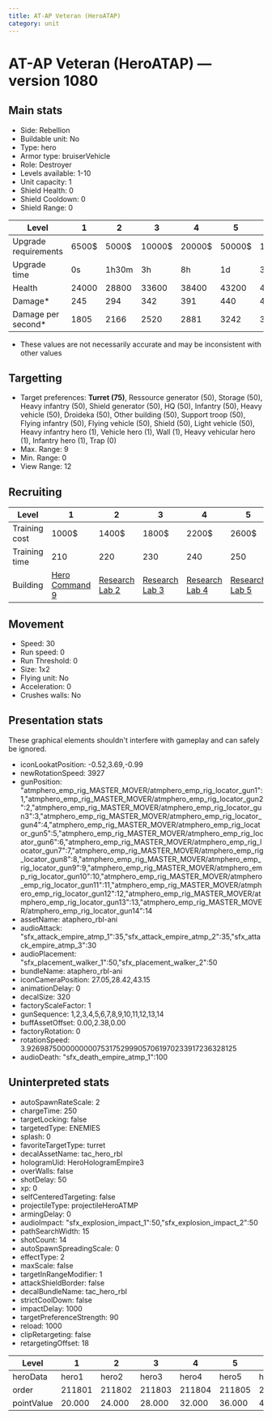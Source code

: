 ```yaml
---
title: AT-AP Veteran (HeroATAP)
category: unit
---
```


# AT-AP Veteran (HeroATAP) — version 1080

## Main stats

  * Side: Rebellion
  * Buildable unit: No
  * Type: hero
  * Armor type: bruiserVehicle
  * Role: Destroyer
  * Levels available: 1-10
  * Unit capacity: 1
  * Shield Health: 0
  * Shield Cooldown: 0
  * Shield Range: 0

|Level               |1    |2    |3     |4     |5     |6      |7      |8      |9       |10      |
|--------------------|-----|-----|------|------|------|-------|-------|-------|--------|--------|
|Upgrade requirements|6500$|5000$|10000$|20000$|50000$|135000$|225000$|450000$|1500000$|2500000$|
|Upgrade time        |0s   |1h30m|3h    |8h    |1d    |3d     |5d     |1w     |1w3d    |2w      |
|Health              |24000|28800|33600 |38400 |43200 |48000  |52800  |57600  |62400   |72000   |
|Damage*             |245  |294  |342   |391   |440   |489    |538    |587    |636     |733     |
|Damage per second*  |1805 |2166 |2520  |2881  |3242  |3603   |3964   |4325   |4686    |5401    |

* These values are not necessarily accurate and may be inconsistent with other values

## Targetting

  * Target preferences: **Turret (75)**, Ressource generator (50), Storage (50), Heavy infantry (50), Shield generator (50), HQ (50), Infantry (50), Heavy vehicle (50), Droideka (50), Other building (50), Support troop (50), Flying infantry (50), Flying vehicle (50), Shield (50), Light vehicle (50), Heavy infantry hero (1), Vehicle hero (1), Wall (1), Heavy vehicular hero (1), Infantry hero (1), Trap (0)
  * Max. Range: 9
  * Min. Range: 0
  * View Range: 12

## Recruiting

|Level        |1                                          |2                                     |3                                     |4                                     |5                                     |6                                     |7                                     |8                                     |9                                     |10                                     |
|-------------|-------------------------------------------|--------------------------------------|--------------------------------------|--------------------------------------|--------------------------------------|--------------------------------------|--------------------------------------|--------------------------------------|--------------------------------------|---------------------------------------|
|Training cost|1000$                                      |1400$                                 |1800$                                 |2200$                                 |2600$                                 |3000$                                 |3400$                                 |4000$                                 |4200$                                 |4600$                                  |
|Training time|210                                        |220                                   |230                                   |240                                   |250                                   |260                                   |270                                   |560                                   |580                                   |600                                    |
|Building     |[Hero Command 9](rebelTacticalCommand.html)|[Research Lab 2](rebelOffenseLab.html)|[Research Lab 3](rebelOffenseLab.html)|[Research Lab 4](rebelOffenseLab.html)|[Research Lab 5](rebelOffenseLab.html)|[Research Lab 6](rebelOffenseLab.html)|[Research Lab 7](rebelOffenseLab.html)|[Research Lab 8](rebelOffenseLab.html)|[Research Lab 9](rebelOffenseLab.html)|[Research Lab 10](rebelOffenseLab.html)|

## Movement

  * Speed: 30
  * Run speed: 0
  * Run Threshold: 0
  * Size: 1x2
  * Flying unit: No
  * Acceleration: 0
  * Crushes walls: No

## Presentation stats

These graphical elements shouldn't interfere with gameplay and can safely be ignored.

  * iconLookatPosition: -0.52,3.69,-0.99
  * newRotationSpeed: 3927
  * gunPosition: "atmphero_emp_rig_MASTER_MOVER/atmphero_emp_rig_locator_gun1":1,"atmphero_emp_rig_MASTER_MOVER/atmphero_emp_rig_locator_gun2":2,"atmphero_emp_rig_MASTER_MOVER/atmphero_emp_rig_locator_gun3":3,"atmphero_emp_rig_MASTER_MOVER/atmphero_emp_rig_locator_gun4":4,"atmphero_emp_rig_MASTER_MOVER/atmphero_emp_rig_locator_gun5":5,"atmphero_emp_rig_MASTER_MOVER/atmphero_emp_rig_locator_gun6":6,"atmphero_emp_rig_MASTER_MOVER/atmphero_emp_rig_locator_gun7":7,"atmphero_emp_rig_MASTER_MOVER/atmphero_emp_rig_locator_gun8":8,"atmphero_emp_rig_MASTER_MOVER/atmphero_emp_rig_locator_gun9":9,"atmphero_emp_rig_MASTER_MOVER/atmphero_emp_rig_locator_gun10":10,"atmphero_emp_rig_MASTER_MOVER/atmphero_emp_rig_locator_gun11":11,"atmphero_emp_rig_MASTER_MOVER/atmphero_emp_rig_locator_gun12":12,"atmphero_emp_rig_MASTER_MOVER/atmphero_emp_rig_locator_gun13":13,"atmphero_emp_rig_MASTER_MOVER/atmphero_emp_rig_locator_gun14":14
  * assetName: ataphero_rbl-ani
  * audioAttack: "sfx_attack_empire_atmp_1":35,"sfx_attack_empire_atmp_2":35,"sfx_attack_empire_atmp_3":30
  * audioPlacement: "sfx_placement_walker_1":50,"sfx_placement_walker_2":50
  * bundleName: ataphero_rbl-ani
  * iconCameraPosition: 27.05,28.42,43.15
  * animationDelay: 0
  * decalSize: 320
  * factoryScaleFactor: 1
  * gunSequence: 1,2,3,4,5,6,7,8,9,10,11,12,13,14
  * buffAssetOffset: 0.00,2.38,0.00
  * factoryRotation: 0
  * rotationSpeed: 3.92698750000000007531752999057061970233917236328125
  * audioDeath: "sfx_death_empire_atmp_1":100

## Uninterpreted stats

  * autoSpawnRateScale: 2
  * chargeTime: 250
  * targetLocking: false
  * targetedType: ENEMIES
  * splash: 0
  * favoriteTargetType: turret
  * decalAssetName: tac_hero_rbl
  * hologramUid: HeroHologramEmpire3
  * overWalls: false
  * shotDelay: 50
  * xp: 0
  * selfCenteredTargeting: false
  * projectileType: projectileHeroATMP
  * armingDelay: 0
  * audioImpact: "sfx_explosion_impact_1":50,"sfx_explosion_impact_2":50
  * pathSearchWidth: 15
  * shotCount: 14
  * autoSpawnSpreadingScale: 0
  * effectType: 2
  * maxScale: false
  * targetInRangeModifier: 1
  * attackShieldBorder: false
  * decalBundleName: tac_hero_rbl
  * strictCoolDown: false
  * impactDelay: 1000
  * targetPreferenceStrength: 90
  * reload: 1000
  * clipRetargeting: false
  * retargetingOffset: 18

|Level     |1     |2     |3     |4     |5     |6     |7     |8     |9     |10    |
|----------|------|------|------|------|------|------|------|------|------|------|
|heroData  |hero1 |hero2 |hero3 |hero4 |hero5 |hero6 |hero7 |hero8 |hero9 |hero10|
|order     |211801|211802|211803|211804|211805|211806|211807|211808|211809|211810|
|pointValue|20.000|24.000|28.000|32.000|36.000|40.000|44.000|48.000|52.000|60.000|

